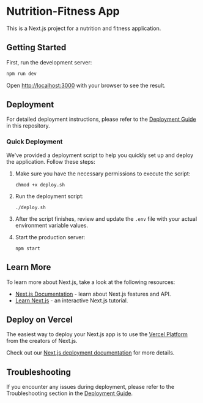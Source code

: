 # Nutrition-Fitness App

This is a Next.js project for a nutrition and fitness application.

## Getting Started

First, run the development server:

```bash
npm run dev
```

Open [http://localhost:3000](http://localhost:3000) with your browser to see the result.

## Deployment

For detailed deployment instructions, please refer to the [Deployment Guide](./deployment_guide.md) in this repository.

### Quick Deployment

We've provided a deployment script to help you quickly set up and deploy the application. Follow these steps:

1. Make sure you have the necessary permissions to execute the script:
   ```
   chmod +x deploy.sh
   ```

2. Run the deployment script:
   ```
   ./deploy.sh
   ```

3. After the script finishes, review and update the `.env` file with your actual environment variable values.

4. Start the production server:
   ```
   npm start
   ```

## Learn More

To learn more about Next.js, take a look at the following resources:

- [Next.js Documentation](https://nextjs.org/docs) - learn about Next.js features and API.
- [Learn Next.js](https://nextjs.org/learn) - an interactive Next.js tutorial.

## Deploy on Vercel

The easiest way to deploy your Next.js app is to use the [Vercel Platform](https://vercel.com/new?utm_medium=default-template&filter=next.js&utm_source=create-next-app&utm_campaign=create-next-app-readme) from the creators of Next.js.

Check out our [Next.js deployment documentation](https://nextjs.org/docs/deployment) for more details.

## Troubleshooting

If you encounter any issues during deployment, please refer to the Troubleshooting section in the [Deployment Guide](./deployment_guide.md).